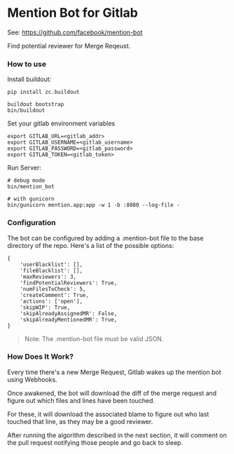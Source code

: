 Mention Bot for Gitlab
=====

See: https://github.com/facebook/mention-bot

Find potential reviewer for Merge Reqeust.

### How to use

Install buildout:

```
pip install zc.buildout

buildout bootstrap
bin/buildout
```

Set your gitlab environment variables

```
export GITLAB_URL=<gitlab_addr>
export GITLAB_USERNAME=<gitlab_username>
export GITLAB_PASSWORD=<gitlab_password>
export GITLAB_TOKEN=<gitlab_token>
```

Run Server:

```
# debug mode
bin/mention_bot

# with gunicorn
bin/gunicorn mention.app:app -w 1 -b :8080 --log-file -

```

### Configuration

The bot can be configured by adding a .mention-bot file to the base directory of the repo. Here's a list of the possible options:

```
{
    'userBlacklist': [],
    'fileBlacklist': [],
    'maxReviewers': 3,
    'findPotentialReviewers': True,
    'numFilesToCheck': 5,
    'createComment': True,
    'actions': ['open'],
    'skipWIP': True,
    'skipAlreadyAssignedMR': False,
    'skipAlreadyMentionedMR': True,
}
```

> Note: The .mention-bot file must be valid JSON.

### How Does It Work?

Every time there's a new Merge Request, Gitlab wakes up the mention bot using Webhooks. 

Once awakened, the bot will download the diff of the merge request and figure out which files and lines have been touched.

For these, it will download the associated blame to figure out who last touched that line, as they may be a good reviewer.

After running the algorithm described in the next section, it will comment on the pull request notifying those people and go back to sleep.
